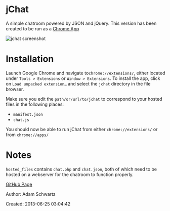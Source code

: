 jChat
=====

A simple chatroom powered by JSON and jQuery.
This version has been created to be run as a [Chrome App](https://developer.chrome.com/apps/about_apps)

![jchat screenshot](https://raw.githubusercontent.com/daschwa/jchat/master/screenshots/day3.png)

# Installation
Launch Google Chrome and navigate to`chrome://extensions/`, either located under `Tools > Extensions` or `Window > Extensions`.
To install the app, click on `Load unpacked extension…` and select the `jchat` directory in the file browser.

Make sure you edit the `path/or/url/to/jchat` to correspond to your hosted files in the following places:

- `manifest.json`
- `chat.js`

You should now be able to run jChat from either `chrome://extensions/` or from `chrome://apps/`


# Notes
`hosted_files` contains `chat.php` and `chat.json`, both of which need to be hosted on a webserver for the chatroom to function properly.

[GitHub Page](https://github.com/daschwa/jchat)

Author: Adam Schwartz

Created: 2013-06-25 03:04:42